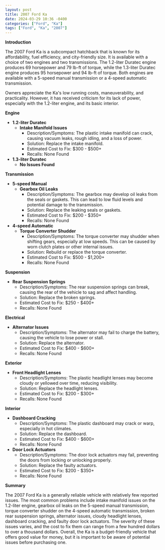 ```yaml
---
layout: post
title: 2007 Ford Ka
date: 2024-03-29 10:36 -0400
categories: ["Ford", "Ka"]
tags: ["Ford", "Ka", "2007"]
---
```

**Introduction**

The 2007 Ford Ka is a subcompact hatchback that is known for its affordability, fuel efficiency, and city-friendly size. It is available with a choice of two engines and two transmissions. The 1.2-liter Duratec engine produces 69 horsepower and 79 lb-ft of torque, while the 1.3-liter Duratec engine produces 95 horsepower and 94 lb-ft of torque. Both engines are available with a 5-speed manual transmission or a 4-speed automatic transmission.

Owners appreciate the Ka's low running costs, maneuverability, and practicality. However, it has received criticism for its lack of power, especially with the 1.2-liter engine, and its basic interior.

**Engine**

* **1.2-liter Duratec**
    * **Intake Manifold Issues**
        * Description/Symptoms: The plastic intake manifold can crack, causing vacuum leaks, rough idling, and a loss of power.
        * Solution: Replace the intake manifold.
        * Estimated Cost to Fix: $300 - $500+
        * Recalls: None Found
* **1.3-liter Duratec**
    * **No Issues Found**

**Transmission**

* **5-speed Manual**
    * **Gearbox Oil Leaks**
        * Description/Symptoms: The gearbox may develop oil leaks from the seals or gaskets. This can lead to low fluid levels and potential damage to the transmission.
        * Solution: Replace the leaking seals or gaskets.
        * Estimated Cost to Fix: $200 - $350+
        * Recalls: None Found
* **4-speed Automatic**
    * **Torque Converter Shudder**
        * Description/Symptoms: The torque converter may shudder when shifting gears, especially at low speeds. This can be caused by worn clutch plates or other internal issues.
        * Solution: Rebuild or replace the torque converter.
        * Estimated Cost to Fix: $500 - $1,200+
        * Recalls: None Found

**Suspension**

* **Rear Suspension Springs**
    * Description/Symptoms: The rear suspension springs can break, causing the rear of the vehicle to sag and affect handling.
    * Solution: Replace the broken springs.
    * Estimated Cost to Fix: $250 - $400+
    * Recalls: None Found

**Electrical**

* **Alternator Issues**
    * Description/Symptoms: The alternator may fail to charge the battery, causing the vehicle to lose power or stall.
    * Solution: Replace the alternator.
    * Estimated Cost to Fix: $400 - $600+
    * Recalls: None Found

**Exterior**

* **Front Headlight Lenses**
    * Description/Symptoms: The plastic headlight lenses may become cloudy or yellowed over time, reducing visibility.
    * Solution: Replace the headlight lenses.
    * Estimated Cost to Fix: $200 - $300+
    * Recalls: None Found

**Interior**

* **Dashboard Cracking**
    * Description/Symptoms: The plastic dashboard may crack or warp, especially in hot climates.
    * Solution: Replace the dashboard.
    * Estimated Cost to Fix: $400 - $600+
    * Recalls: None Found
* **Door Lock Actuators**
    * Description/Symptoms: The door lock actuators may fail, preventing the doors from locking or unlocking properly.
    * Solution: Replace the faulty actuators.
    * Estimated Cost to Fix: $200 - $350+
    * Recalls: None Found

**Summary**

The 2007 Ford Ka is a generally reliable vehicle with relatively few reported issues. The most common problems include intake manifold issues on the 1.2-liter engine, gearbox oil leaks on the 5-speed manual transmission, torque converter shudder on the 4-speed automatic transmission, broken rear suspension springs, alternator issues, cloudy headlight lenses, dashboard cracking, and faulty door lock actuators. The severity of these issues varies, and the cost to fix them can range from a few hundred dollars to over a thousand dollars. Overall, the Ka is a budget-friendly vehicle that offers good value for money, but it is important to be aware of potential issues before purchasing one.

